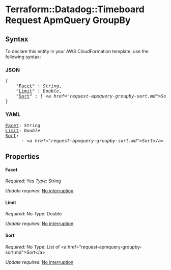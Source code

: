# Terraform::Datadog::Timeboard Request ApmQuery GroupBy

## Syntax

To declare this entity in your AWS CloudFormation template, use the following syntax:

### JSON

<pre>
{
    "<a href="#facet" title="Facet">Facet</a>" : <i>String</i>,
    "<a href="#limit" title="Limit">Limit</a>" : <i>Double</i>,
    "<a href="#sort" title="Sort">Sort</a>" : <i>[ &lt;a href=&#34;request-apmquery-groupby-sort.md&#34;&gt;Sort&lt;/a&gt;, ... ]</i>
}
</pre>

### YAML

<pre>
<a href="#facet" title="Facet">Facet</a>: <i>String</i>
<a href="#limit" title="Limit">Limit</a>: <i>Double</i>
<a href="#sort" title="Sort">Sort</a>: <i>
      - &lt;a href=&#34;request-apmquery-groupby-sort.md&#34;&gt;Sort&lt;/a&gt;</i>
</pre>

## Properties

#### Facet

_Required_: Yes
_Type_: String

_Update requires_: [No interruption](https://docs.aws.amazon.com/AWSCloudFormation/latest/UserGuide/using-cfn-updating-stacks-update-behaviors.html#update-no-interrupt)

#### Limit

_Required_: No
_Type_: Double

_Update requires_: [No interruption](https://docs.aws.amazon.com/AWSCloudFormation/latest/UserGuide/using-cfn-updating-stacks-update-behaviors.html#update-no-interrupt)

#### Sort

_Required_: No
_Type_: List of &lt;a href=&#34;request-apmquery-groupby-sort.md&#34;&gt;Sort&lt;/a&gt;

_Update requires_: [No interruption](https://docs.aws.amazon.com/AWSCloudFormation/latest/UserGuide/using-cfn-updating-stacks-update-behaviors.html#update-no-interrupt)


